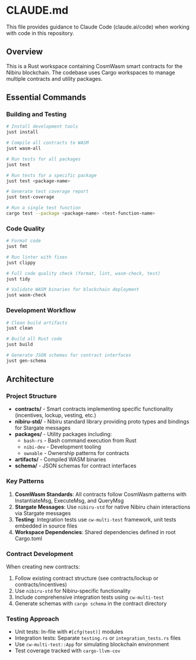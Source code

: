 # CLAUDE.md

This file provides guidance to Claude Code (claude.ai/code) when working with code in this repository.

## Overview

This is a Rust workspace containing CosmWasm smart contracts for the Nibiru blockchain. The codebase uses Cargo workspaces to manage multiple contracts and utility packages.

## Essential Commands

### Building and Testing
```bash
# Install development tools
just install

# Compile all contracts to WASM
just wasm-all

# Run tests for all packages
just test

# Run tests for a specific package
just test <package-name>

# Generate test coverage report
just test-coverage

# Run a single test function
cargo test --package <package-name> <test-function-name>
```

### Code Quality
```bash
# Format code
just fmt

# Run linter with fixes
just clippy

# Full code quality check (format, lint, wasm-check, test)
just tidy

# Validate WASM binaries for blockchain deployment
just wasm-check
```

### Development Workflow
```bash
# Clean build artifacts
just clean

# Build all Rust code
just build

# Generate JSON schemas for contract interfaces
just gen-schema
```

## Architecture

### Project Structure
- **contracts/** - Smart contracts implementing specific functionality (incentives, lockup, vesting, etc.)
- **nibiru-std/** - Nibiru standard library providing proto types and bindings for Stargate messages
- **packages/** - Utility packages including:
  - `bash-rs` - Bash command execution from Rust
  - `nibi-dev` - Development tooling
  - `ownable` - Ownership patterns for contracts
- **artifacts/** - Compiled WASM binaries
- **schema/** - JSON schemas for contract interfaces

### Key Patterns
1. **CosmWasm Standards**: All contracts follow CosmWasm patterns with InstantiateMsg, ExecuteMsg, and QueryMsg
2. **Stargate Messages**: Use `nibiru-std` for native Nibiru chain interactions via Stargate messages
3. **Testing**: Integration tests use `cw-multi-test` framework, unit tests embedded in source files
4. **Workspace Dependencies**: Shared dependencies defined in root Cargo.toml

### Contract Development
When creating new contracts:
1. Follow existing contract structure (see contracts/lockup or contracts/incentives)
2. Use `nibiru-std` for Nibiru-specific functionality
3. Include comprehensive integration tests using `cw-multi-test`
4. Generate schemas with `cargo schema` in the contract directory

### Testing Approach
- Unit tests: In-file with `#[cfg(test)]` modules
- Integration tests: Separate `testing.rs` or `integration_tests.rs` files
- Use `cw-multi-test::App` for simulating blockchain environment
- Test coverage tracked with `cargo-llvm-cov`
